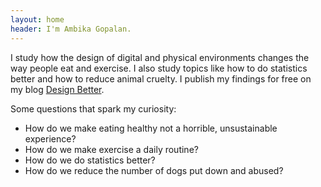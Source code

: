 ```yaml
---
layout: home
header: I'm Ambika Gopalan. 
---
```


I study how the design of digital and physical environments changes the way people eat and exercise. I also study topics like how to do statistics better and how to reduce animal cruelty. I publish my findings for free on my blog [Design Better](https://designbetter.substack.com/).

Some questions that spark my curiosity:
* How do we make eating healthy not a horrible, unsustainable experience?
* How do we make exercise a daily routine?
* How do we do statistics better?
* How do we reduce the number of dogs put down and abused?

